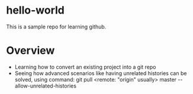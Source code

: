 # hello-world
This is a sample repo for learning github.

# Overview
- Learning how to convert an existing project into a git repo
- Seeing how advanced scenarios like having unrelated histories can be solved, using
	command: git pull <remote: "origin" usually> master --allow-unrelated-histories
 